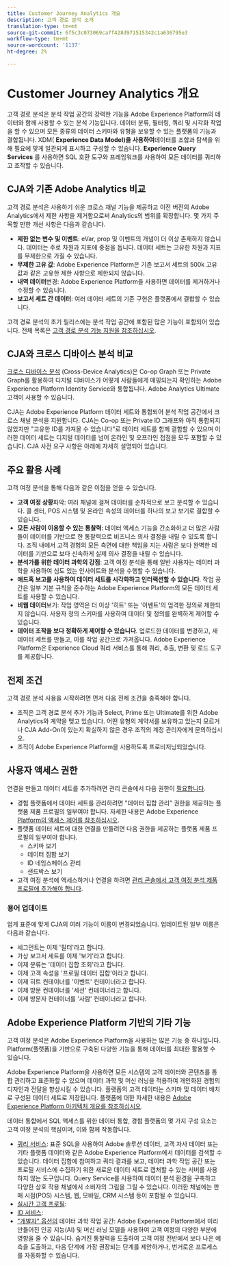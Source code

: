 ```yaml
---
title: Customer Journey Analytics 개요
description: 고객 경로 분석 소개
translation-type: tm+mt
source-git-commit: 6f5c3c073069ca7f428d971515342c1a636795e3
workflow-type: tm+mt
source-wordcount: '1137'
ht-degree: 2%

---
```



# Customer Journey Analytics 개요

고객 경로 분석은 분석 작업 공간의 강력한 기능을 Adobe Experience Platform의 데이터와 함께 사용할 수 있는 분석 기능입니다. 데이터 분류, 필터링, 쿼리 및 시각화 작업을 할 수 있으며 모든 종류의 데이터 스키마와 유형을 보유할 수 있는 플랫폼의 기능과 결합됩니다. XDM( **Experience Data Model)을 사용하여**&#x200B;데이터를 조합과 탐색을 위해 필요에 맞게 일관되게 표시하고 구성할 수 있습니다. **Experience Query Services** 를 사용하면 SQL 호환 도구와 프레임워크를 사용하여 모든 데이터를 쿼리하고 조작할 수 있습니다.

## CJA와 기존 Adobe Analytics 비교

고객 경로 분석은 사용하기 쉬운 크로스 채널 기능을 제공하고 이전 버전의 Adobe Analytics에서 제한 사항을 제거함으로써 Analytics의 범위를 확장합니다. 몇 가지 주목할 만한 개선 사항은 다음과 같습니다.

* **제한 없는 변수 및 이벤트**: eVar, prop 및 이벤트의 개념이 더 이상 존재하지 않습니다. 데이터는 주로 차원과 지표에 중점을 둡니다. 데이터 세트는 고유한 차원과 지표를 무제한으로 가질 수 있습니다.
* **무제한 고유 값**: Adobe Experience Platform은 기존 보고서 세트의 500k 고유 값과 같은 고유한 제한 사항으로 제한되지 않습니다.
* **내역 데이터**&#x200B;변경: Adobe Experience Platform을 사용하면 데이터를 제거하거나 수정할 수 있습니다.
* **보고서 세트 간 데이터**: 여러 데이터 세트의 기존 구현은 플랫폼에서 결합할 수 있습니다.

고객 경로 분석의 초기 릴리스에는 분석 작업 공간에 포함된 많은 기능이 포함되어 있습니다. 전체 목록은 [고객 경로 분석 기능 지원을 참조하십시오](cja-aa.md).

## CJA와 크로스 디바이스 분석 비교

[크로스 디바이스 분석](https://docs.adobe.com/content/help/ko-KR/analytics/components/cda/cda-home.html) (Cross-Device Analytics)은 Co-op Graph 또는 Private Graph를 활용하여 디지털 디바이스가 어떻게 사람들에게 매핑되는지 확인하는 Adobe Experience Platform Identity Service와 통합됩니다. Adobe Analytics Ultimate 고객이 사용할 수 있습니다.

CJA는 Adobe Experience Platform 데이터 세트와 통합되어 분석 작업 공간에서 크로스 채널 분석을 지원합니다. CJA는 Co-op 또는 Private ID 그래프와 아직 통합되지 않았지만 &quot;고유한 ID를 가져올 수 있습니다&quot;로 데이터 세트를 함께 결합할 수 있으며 이러한 데이터 세트는 디지털 데이터를 넘어 온라인 및 오프라인 접점을 모두 포함할 수 있습니다. CJA 사전 요구 사항은 아래에 자세히 설명되어 있습니다.

## 주요 활용 사례

고객 여정 분석을 통해 다음과 같은 이점을 얻을 수 있습니다.

* **고객 여정 상황**&#x200B;파악: 여러 채널에 걸쳐 데이터를 순차적으로 보고 분석할 수 있습니다. 콜 센터, POS 시스템 및 온라인 속성의 데이터를 하나의 보고 보기로 결합할 수 있습니다.
* **모든 사람이 이용할 수 있는 통찰력**: 데이터 액세스 기능을 간소화하고 더 많은 사람들이 데이터를 기반으로 한 통찰력으로 비즈니스 의사 결정을 내릴 수 있도록 합니다. 조직 내에서 고객 경험의 모든 측면에 대한 책임을 지는 사람은 보다 완벽한 데이터를 기반으로 보다 신속하게 실제 의사 결정을 내릴 수 있습니다.
* **분석가를 위한 데이터 과학의 강점**: 고객 여정 분석을 통해 일반 사용자는 데이터 과학을 사용하여 심도 있는 인사이트와 분석을 수행할 수 있습니다.
* **애드혹 보고를 사용하여 데이터 세트를 시각화하고 인터랙션할 수 있습니다**. 작업 공간은 일부 기본 규칙을 준수하는 Adobe Experience Platform의 모든 데이터 세트를 사용할 수 있습니다.
* **비웹 데이터**&#x200B;보기: 작업 영역은 더 이상 &#39;히트&#39; 또는 &#39;이벤트&#39;의 엄격한 정의로 제한되지 않습니다. 사용자 정의 스키마를 사용하여 데이터 및 정의를 완벽하게 제어할 수 있습니다.
* **데이터 조작을 보다 정확하게 제어할 수 있습니다**. 업로드한 데이터를 변경하고, 새 데이터 세트를 만들고, 이를 작업 공간으로 가져옵니다. Adobe Experience Platform은 Experience Cloud 쿼리 서비스를 통해 쿼리, 추출, 변환 및 로드 도구를 제공합니다.

## 전제 조건

고객 경로 분석 사용을 시작하려면 먼저 다음 전제 조건을 충족해야 합니다.

* 조직은 고객 경로 분석 추가 기능과 Select, Prime 또는 Ultimate를 위한 Adobe Analytics와 계약을 맺고 있습니다. 어떤 유형의 계약서를 보유하고 있는지 모르거나 CJA Add-On이 있는지 확실하지 않은 경우 조직의 계정 관리자에게 문의하십시오.
* 조직이 Adobe Experience Platform을 사용하도록 프로비저닝되었습니다.

## 사용자 액세스 권한

연결을 만들고 데이터 세트를 추가하려면 관리 콘솔에서 다음 권한이 [필요합니다](https://adminconsole.adobe.com/enterprise/).

* 경험 플랫폼에서 데이터 세트를 관리하려면 &quot;데이터 집합 관리&quot; 권한을 제공하는 플랫폼 제품 프로필의 일부여야 합니다. 자세한 내용은 Adobe Experience [Platform의 액세스 제어를 참조하십시오](https://www.adobe.io/apis/experienceplatform/home/permissions-and-sandboxes/permissions-and-sandboxes.html#!api-specification/markdown/narrative/technical_overview/access-control/access-control-overview.md).
* 플랫폼 데이터 세트에 대한 연결을 만들려면 다음 권한을 제공하는 플랫폼 제품 프로필의 일부여야 합니다.
   * 스키마 보기
   * 데이터 집합 보기
   * ID 네임스페이스 관리
   * 샌드박스 보기
* 고객 여정 분석에 액세스하거나 연결을 하려면 [관리 콘솔에서 고객 여정 분석 제품 프로필에 추가해야 합니다](https://adminconsole.adobe.com/enterprise/).

### 용어 업데이트

업계 표준에 맞게 CJA의 여러 기능이 이름이 변경되었습니다. 업데이트된 일부 이름은 다음과 같습니다.

* 세그먼트는 이제 &#39;필터&#39;라고 합니다.
* 가상 보고서 세트를 이제 &#39;보기&#39;라고 합니다.
* 이제 분류는 &#39;데이터 집합 조회&#39;라고 합니다.
* 이제 고객 속성을 &#39;프로필 데이터 집합&#39;이라고 합니다.
* 이제 히트 컨테이너를 &#39;이벤트&#39; 컨테이너라고 합니다.
* 이제 방문 컨테이너를 &#39;세션&#39; 컨테이너라고 합니다.
* 이제 방문자 컨테이너를 &#39;사람&#39; 컨테이너라고 합니다.

## Adobe Experience Platform 기반의 기타 기능

고객 여정 분석은 Adobe Experience Platform을 사용하는 많은 기능 중 하나입니다. Platform(플랫폼)을 기반으로 구축된 다양한 기능을 통해 데이터를 최대한 활용할 수 있습니다.

Adobe Experience Platform을 사용하면 모든 시스템의 고객 데이터와 콘텐츠를 통합 관리하고 표준화할 수 있으며 데이터 과학 및 머신 러닝을 적용하여 개인화된 경험의 디자인과 전달을 향상시킬 수 있습니다. 플랫폼의 고객 데이터는 스키마 및 데이터 배치로 구성된 데이터 세트로 저장됩니다. 플랫폼에 대한 자세한 내용은 [Adobe Experience Platform 아키텍처 개요를 참조하십시오](https://www.adobe.io/apis/experienceplatform/home/overview.html).

데이터 통합에서 SQL 액세스를 위한 데이터 통합, 경험 플랫폼의 몇 가지 구성 요소는 고객 여정 분석의 핵심이며, 이와 함께 작동합니다.

* [쿼리 서비스](https://www.adobe.io/apis/experienceplatform/home/query-service/sql-reference.html): 표준 SQL을 사용하여 Adobe 솔루션 데이터, 고객 자사 데이터 또는 기타 플랫폼 데이터와 같은 Adobe Experience Platform에서 데이터를 검색할 수 있습니다. 데이터 집합에 참여하고 쿼리 결과를 보고, 데이터 과학 작업 공간 또는 프로필 서비스에 수집하기 위한 새로운 데이터 세트로 캡처할 수 있는 서버를 사용하지 않는 도구입니다. Query Service를 사용하여 데이터 분석 환경을 구축하고 다양한 상호 작용 채널에서 소비자의 그림을 그릴 수 있습니다. 이러한 채널에는 판매 시점(POS) 시스템, 웹, 모바일, CRM 시스템 등이 포함될 수 있습니다.
* [실시간 고객 프로필](https://www.adobe.io/apis/experienceplatform/home/profile-identity-segmentation/profile-identity-segmentation-services.html#!api-specification/markdown/narrative/technical_overview/unified_profile_architectural_overview/unified_profile_architectural_overview.md):
* [ID 서비스](https://www.adobe.io/apis/experienceplatform/home/profile-identity-segmentation/profile-identity-segmentation-services.html#!api-specification/markdown/narrative/technical_overview/identity_services_architectural_overview/identity_services_architectural_overview.md):
* [&quot;개발자&quot; 옵션의](https://www.adobe.io/apis/experienceplatform/home/data-science-workspace.html) 데이터 과학 작업 공간: Adobe Experience Platform에서 미리 만들어진 인공 지능(AI) 및 머신 러닝 모델을 사용하여 고객 여정의 다양한 부분에 영향을 줄 수 있습니다. 숨겨진 통찰력을 도출하여 고객 여정 전반에서 보다 나은 예측을 도출하고, 다음 단계에 가장 권장되는 단계를 제안하거나, 번거로운 프로세스를 자동화할 수 있습니다.
